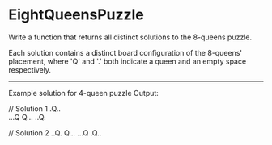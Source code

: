 # EightQueensPuzzle
Write a function that returns all distinct solutions to the 8-queens puzzle.

Each solution contains a distinct board configuration of the 8-queens' placement, where 'Q' and '.' both indicate a queen and an empty space respectively.

--------
Example solution for 4-queen puzzle
Output:

// Solution 1
.Q..  
...Q
Q...
..Q.


// Solution 2
..Q.
Q...
...Q
.Q..
